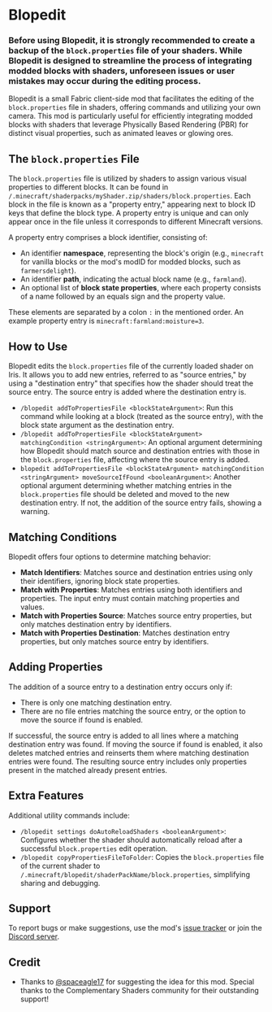 # Blopedit

### Before using Blopedit, it is strongly recommended to create a backup of the `block.properties` file of your shaders. While Blopedit is designed to streamline the process of integrating modded blocks with shaders, unforeseen issues or user mistakes may occur during the editing process.

Blopedit is a small Fabric client-side mod that facilitates the editing of the `block.properties` file in shaders, offering commands and utilizing your own camera.
This mod is particularly useful for efficiently integrating modded blocks with shaders that leverage Physically Based Rendering (PBR) for distinct visual properties, such as animated leaves or glowing ores.

## The `block.properties` File

The `block.properties` file is utilized by shaders to assign various visual properties to different blocks. It can be found in `/.minecraft/shaderpacks/myShader.zip/shaders/block.properties`. Each block in the file is known as a "property entry," appearing next to block ID keys that define the block type.
A property entry is unique and can only appear once in the file unless it corresponds to different Minecraft versions.

A property entry comprises a block identifier, consisting of:
- An identifier **namespace**, representing the block's origin (e.g., `minecraft` for vanilla blocks or the mod's modID for modded blocks, such as `farmersdelight`).
- An identifier **path**, indicating the actual block name (e.g., `farmland`).
- An optional list of **block state properties**, where each property consists of a name followed by an equals sign and the property value.

These elements are separated by a colon `:` in the mentioned order. An example property entry is `minecraft:farmland:moisture=3`.

## How to Use 

Blopedit edits the `block.properties` file of the currently loaded shader on Iris. It allows you to add new entries, referred to as "source entries," by using a "destination entry" that specifies how the shader should treat the source entry.
The source entry is added where the destination entry is.

- `/blopedit addToPropertiesFile <blockStateArgument>`: Run this command while looking at a block (treated as the source entry), with the block state argument as the destination entry.
- `/blopedit addToPropertiesFile <blockStateArgument> matchingCondition <stringArgument>`: An optional argument determining how Blopedit should match source and destination entries with those in the `block.properties` file, affecting where the source entry is added.
- `blopedit addToPropertiesFile <blockStateArgument> matchingCondition <stringArgument> moveSourceIfFound <booleanArgument>`: Another optional argument determining whether matching entries in the `block.properties` file should be deleted and moved to the new destination entry. If not, the addition of the source entry fails, showing a warning.

## Matching Conditions

Blopedit offers four options to determine matching behavior:

- **Match Identifiers**: Matches source and destination entries using only their identifiers, ignoring block state properties.
- **Match with Properties**: Matches entries using both identifiers and properties. The input entry must contain matching properties and values.
- **Match with Properties Source**: Matches source entry properties, but only matches destination entry by identifiers.
- **Match with Properties Destination**: Matches destination entry properties, but only matches source entry by identifiers.

## Adding Properties

The addition of a source entry to a destination entry occurs only if:
- There is only one matching destination entry.
- There are no file entries matching the source entry, or the option to move the source if found is enabled.

If successful, the source entry is added to all lines where a matching destination entry was found. If moving the source if found is enabled, it also deletes matched entries and reinserts them where matching destination entries were found. The resulting source entry includes only properties present in the matched already present entries.

## Extra Features

Additional utility commands include:

- `/blopedit settings doAutoReloadShaders <booleanArgument>`: Configures whether the shader should automatically reload after a successful `block.properties` edit operation.
- `/blopedit copyPropertiesFileToFolder`: Copies the `block.properties` file of the current shader to `/.minecraft/blopedit/shaderPackName/block.properties`, simplifying sharing and debugging.

## Support

To report bugs or make suggestions, use the mod's [issue tracker](https://github.com/ArkoSammy12/blopedit/issues) or join the [Discord server](https://discord.gg/wScNgcvJ3y).

## Credit

- Thanks to [@spaceagle17](https://github.com/SpacEagle17) for suggesting the idea for this mod. Special thanks to the Complementary Shaders community for their outstanding support!
